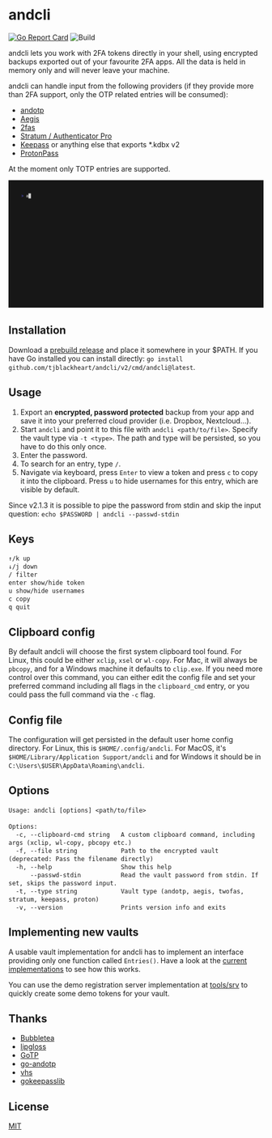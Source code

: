 # andcli

[![Go Report Card](https://goreportcard.com/badge/github.com/tjblackheart/andcli)](https://goreportcard.com/report/github.com/tjblackheart/andcli) ![Build](https://github.com/tjblackheart/andcli/actions/workflows/build.yaml/badge.svg)

andcli lets you work with 2FA tokens directly in your shell, using encrypted backups exported out of your favourite 2FA apps. All the data is held in memory only and will never leave your machine.

andcli can handle input from the following providers (if they provide more than 2FA support, only the OTP related entries will be consumed):

- [andotp](https://github.com/andOTP/andOTP)
- [Aegis](https://getaegis.app)
- [2fas](https://2fas.com)
- [Stratum / Authenticator Pro](https://stratumauth.com)
- [Keepass](https://www.keepassdx.com/) or anything else that exports \*.kdbx v2
- [ProtonPass](https://proton.me/pass)

At the moment only TOTP entries are supported.

![Demo](doc/demo.gif "Demo")

## Installation

Download a [prebuild release](https://github.com/tjblackheart/andcli/releases) and place it somewhere in your $PATH. If you have Go installed you can install directly: `go install github.com/tjblackheart/andcli/v2/cmd/andcli@latest`.

## Usage

1. Export an **encrypted, password protected** backup from your app and save it into your preferred cloud provider (i.e. Dropbox, Nextcloud...).
2. Start `andcli` and point it to this file with `andcli <path/to/file>`. Specify the vault type via `-t <type>`. The path and type will be persisted, so you have to do this only once.
3. Enter the password.
4. To search for an entry, type `/`.
5. Navigate via keyboard, press `Enter` to view a token and press `c` to copy it into the clipboard. Press `u` to hide usernames for this entry, which are visible by default.

Since v2.1.3 it is possible to pipe the password from stdin and skip the input question: `echo $PASSWORD | andcli --passwd-stdin`

## Keys

```text
↑/k up
↓/j down
/ filter
enter show/hide token
u show/hide usernames
c copy
q quit
```

## Clipboard config

By default andcli will choose the first system clipboard tool found. For Linux, this could be either `xclip`, `xsel` or `wl-copy`. For Mac, it will always be `pbcopy`, and for a Windows machine it defaults to `clip.exe`. If you need more control over this command, you can either edit the config file and set your preferred command including all flags in the `clipboard_cmd` entry, or you could pass the full command via the `-c` flag.

## Config file

The configuration will get persisted in the default user home config directory. For Linux, this is `$HOME/.config/andcli`. For MacOS, it's `$HOME/Library/Application Support/andcli` and for Windows it should be in `C:\Users\$USER\AppData\Roaming\andcli`.

## Options

```text
Usage: andcli [options] <path/to/file>

Options:
  -c, --clipboard-cmd string   A custom clipboard command, including args (xclip, wl-copy, pbcopy etc.)
  -f, --file string            Path to the encrypted vault (deprecated: Pass the filename directly)
  -h, --help                   Show this help
      --passwd-stdin           Read the vault password from stdin. If set, skips the password input.
  -t, --type string            Vault type (andotp, aegis, twofas, stratum, keepass, proton)
  -v, --version                Prints version info and exits
```

## Implementing new vaults

A usable vault implementation for andcli has to implement an interface providing only one function called `Entries()`. Have a look at the [current implementations](internal/vaults) to see how this works.

You can use the demo registration server implementation at [tools/srv](tools/srv) to quickly create some demo tokens for your vault.

## Thanks

- [Bubbletea](https://github.com/charmbracelet/bubbletea)
- [lipgloss](https://github.com/charmbracelet/lipgloss)
- [GoTP](https://github.com/xlzd/gotp)
- [go-andotp](https://github.com/grijul/go-andotp)
- [vhs](https://github.com/charmbracelet/vhs)
- [gokeepasslib](https://github.com/tobischo/gokeepasslib)

## License

[MIT](LICENSE.md)
